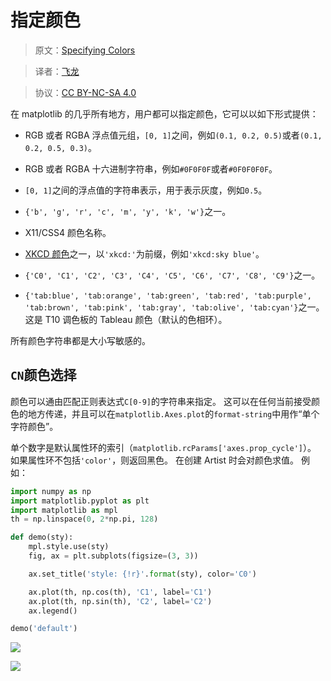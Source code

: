 # 指定颜色

> 原文：[Specifying Colors](http://matplotlib.org/users/colors.html)

> 译者：[飞龙](https://github.com/)

> 协议：[CC BY-NC-SA 4.0](http://creativecommons.org/licenses/by-nc-sa/4.0/)

在 matplotlib 的几乎所有地方，用户都可以指定颜色，它可以以如下形式提供：

+   RGB 或者 RGBA 浮点值元组，`[0, 1]`之间，例如`(0.1, 0.2, 0.5)`或者`(0.1, 0.2, 0.5, 0.3)`。

+   RGB 或者 RGBA 十六进制字符串，例如`#0F0F0F`或者`#0F0F0F0F`。

+   `[0, 1]`之间的浮点值的字符串表示，用于表示灰度，例如`0.5`。

+   `{'b', 'g', 'r', 'c', 'm', 'y', 'k', 'w'}`之一。

+   X11/CSS4 颜色名称。

+   [XKCD 颜色](https://xkcd.com/color/rgb/)之一，以`'xkcd:'`为前缀，例如`'xkcd:sky blue'`。

+   `{'C0', 'C1', 'C2', 'C3', 'C4', 'C5', 'C6', 'C7', 'C8', 'C9'}`之一。

+   `{'tab:blue', 'tab:orange', 'tab:green', 'tab:red', 'tab:purple', 'tab:brown', 'tab:pink', 'tab:gray', 'tab:olive', 'tab:cyan'}`之一。这是 T10 调色板的 Tableau 颜色（默认的色相环）。

所有颜色字符串都是大小写敏感的。

## `CN`颜色选择

颜色可以通由匹配正则表达式`C[0-9]`的字符串来指定。 这可以在任何当前接受颜色的地方传递，并且可以在`matplotlib.Axes.plot`的`format-string`中用作“单个字符颜色”。

单个数字是默认属性环的索引（`matplotlib.rcParams['axes.prop_cycle']`）。 如果属性环不包括`'color'`，则返回黑色。 在创建 Artist 时会对颜色求值。 例如：

```py
import numpy as np
import matplotlib.pyplot as plt
import matplotlib as mpl
th = np.linspace(0, 2*np.pi, 128)

def demo(sty):
    mpl.style.use(sty)
    fig, ax = plt.subplots(figsize=(3, 3))

    ax.set_title('style: {!r}'.format(sty), color='C0')

    ax.plot(th, np.cos(th), 'C1', label='C1')
    ax.plot(th, np.sin(th), 'C2', label='C2')
    ax.legend()

demo('default')
```

![](http://matplotlib.org/_images/colors-1_00.png)

![](http://matplotlib.org/_images/colors-1_01.png)
